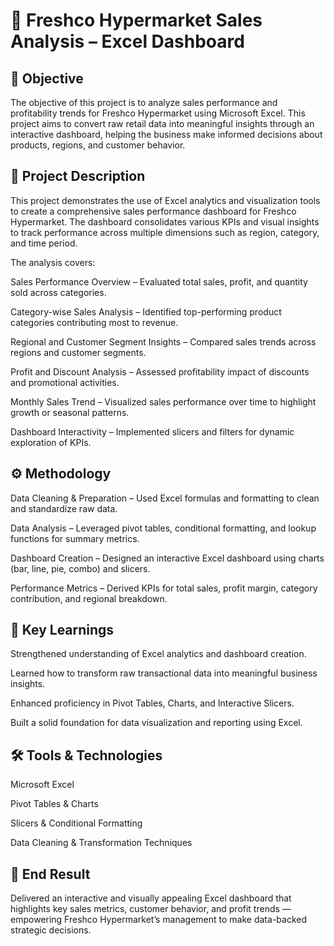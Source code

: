 # 🧾 Freshco Hypermarket Sales Analysis – Excel Dashboard

## 📘 Objective

The objective of this project is to analyze sales performance and profitability trends for Freshco Hypermarket using Microsoft Excel.
This project aims to convert raw retail data into meaningful insights through an interactive dashboard, helping the business make informed decisions about products, regions, and customer behavior.

## 🧠 Project Description

This project demonstrates the use of Excel analytics and visualization tools to create a comprehensive sales performance dashboard for Freshco Hypermarket.
The dashboard consolidates various KPIs and visual insights to track performance across multiple dimensions such as region, category, and time period.

The analysis covers:

Sales Performance Overview – Evaluated total sales, profit, and quantity sold across categories.

Category-wise Sales Analysis – Identified top-performing product categories contributing most to revenue.

Regional and Customer Segment Insights – Compared sales trends across regions and customer segments.

Profit and Discount Analysis – Assessed profitability impact of discounts and promotional activities.

Monthly Sales Trend – Visualized sales performance over time to highlight growth or seasonal patterns.

Dashboard Interactivity – Implemented slicers and filters for dynamic exploration of KPIs.

## ⚙️ Methodology

Data Cleaning & Preparation – Used Excel formulas and formatting to clean and standardize raw data.

Data Analysis – Leveraged pivot tables, conditional formatting, and lookup functions for summary metrics.

Dashboard Creation – Designed an interactive Excel dashboard using charts (bar, line, pie, combo) and slicers.

Performance Metrics – Derived KPIs for total sales, profit margin, category contribution, and regional breakdown.

## 🧾 Key Learnings

Strengthened understanding of Excel analytics and dashboard creation.

Learned how to transform raw transactional data into meaningful business insights.

Enhanced proficiency in Pivot Tables, Charts, and Interactive Slicers.

Built a solid foundation for data visualization and reporting using Excel.

## 🛠️ Tools & Technologies

Microsoft Excel

Pivot Tables & Charts

Slicers & Conditional Formatting

Data Cleaning & Transformation Techniques

## 🏁 End Result

Delivered an interactive and visually appealing Excel dashboard that highlights key sales metrics, customer behavior, and profit trends — empowering Freshco Hypermarket’s management to make data-backed strategic decisions.
